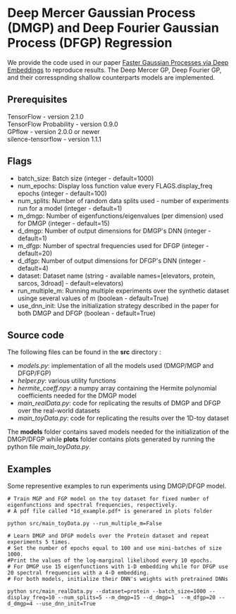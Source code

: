 # Deep Mercer Gaussian Process (DMGP) and Deep Fourier Gaussian Process (DFGP) Regression #
We provide the code used in our paper [Faster Gaussian Processes via Deep Embeddings](https://arxiv.org/abs/2004.01584) to reproduce results. The Deep Mercer GP,  Deep Fourier GP, and their corresspnding shallow counterparts models are implemented. 

## Prerequisites ##
TensorFlow - version 2.1.0  
TensorFlow Probability - version 0.9.0  
GPflow - version 2.0.0 or newer  
silence-tensorflow - version 1.1.1

## Flags ##
* batch_size: Batch size (integer - default=1000)
* num_epochs: Display loss function value every FLAGS.display_freq epochs (integer - default=100)
* num_splits: Number of random data splits used - number of experiments run for a model (integer - default=1)
* m_dmgp: Number of eigenfunctions/eigenvalues (per dimension) used for DMGP (integer - default=15)
* d_dmgp: Number of output dimensions for DMGP's DNN (integer - default=1)
* m_dfgp: Number of spectral frequencies used for DFGP (integer - default=20)
* d_dfgp: Number of output dimensions for DFGP's DNN (integer - default=4)
* dataset: Dataset name (string - available names=[elevators, protein, sarcos, 3droad] - default=elevators)
* run_multiple_m: Running multiple experiments over the synthetic dataset usinge several values of m (boolean - default=True)
* use_dnn_init: Use the initialization strategy described in the paper for both DMGP and DFGP (boolean - default=True)

## Source code ##

The following files can be found in the **src** directory :  

- *models.py*: implementation of all the models used (DMGP/MGP  and DFGP/FGP)
- *helper.py*: various utility functions
- *hermite_coeff.npy*: a numpy array containing the Hermite polynomial coefficients needed for the DMGP model
- *main_realData.py*: code for replicating the results of DMGP and DFGP over the real-world datasets
- *main_toyData.py*: code for replicating the results over the 1D-toy dataset

The **models** folder contains saved models needed for the initialization of the DMGP/DFGP while **plots** folder contains plots generated by running the python file *main_toyData.py*.

## Examples ##
Some representive examples to run experiments using DMGP/DFGP model.

```
# Train MGP and FGP model on the toy dataset for fixed number of eigenfunctions and spectral frequencies, respectively.
# A pdf file called *1d_example.pdf* is generared in plots folder 

python src/main_toyData.py --run_multiple_m=False

```

```
# Learn DMGP and DFGP models over the Protein dataset and repeat experiments 5 times.
# Set the number of epochs equal to 100 and use mini-batches of size 1000. 
#Print the values of the log-marginal likelihood every 10 epochs.
# For DMGP use 15 eigenfunctions with 1-D embedding while for DFGP use 20 spectral frequencies with a 4-D embedding.
# For both models, initialize their DNN's weights with pretrained DNNs

python src/main_realData.py --dataset=protein --batch_size=1000 --display_freq=10 --num_splits=5 --m_dmgp=15 --d_dmgp=1  --m_dfgp=20 --d_dmgp=4 --use_dnn_init=True

```


